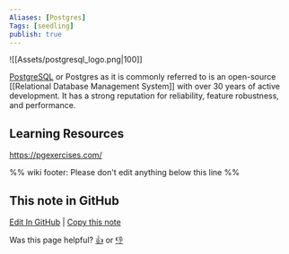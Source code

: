 ```yaml
---
Aliases: [Postgres]
Tags: [seedling]
publish: true
---
```


![[Assets/postgresql_logo.png|100]]

[PostgreSQL](https://www.postgresql.org/) or Postgres as it is commonly referred to is an open-source [[Relational Database Management System]] with over 30 years of active development. It has a strong reputation for reliability, feature robustness, and performance.

## Learning Resources

https://pgexercises.com/

%% wiki footer: Please don't edit anything below this line %%

## This note in GitHub

<span class="git-footer">[Edit In GitHub](https://github.dev/data-engineering-community/data-engineering-wiki/blob/main/Tools/Databases/PostgreSQL.md "git-hub-edit-note") | [Copy this note](https://raw.githubusercontent.com/data-engineering-community/data-engineering-wiki/main/Tools/Databases/PostgreSQL.md "git-hub-copy-note")</span>

<span class="git-footer">Was this page helpful?
[👍](https://tally.so/r/3jZ8D4?rating=Yes&url=https://dataengineering.wiki/Tools/Databases/PostgreSQL) or [👎](https://tally.so/r/3jZ8D4?rating=No&url=https://dataengineering.wiki/Tools/Databases/PostgreSQL)</span>
